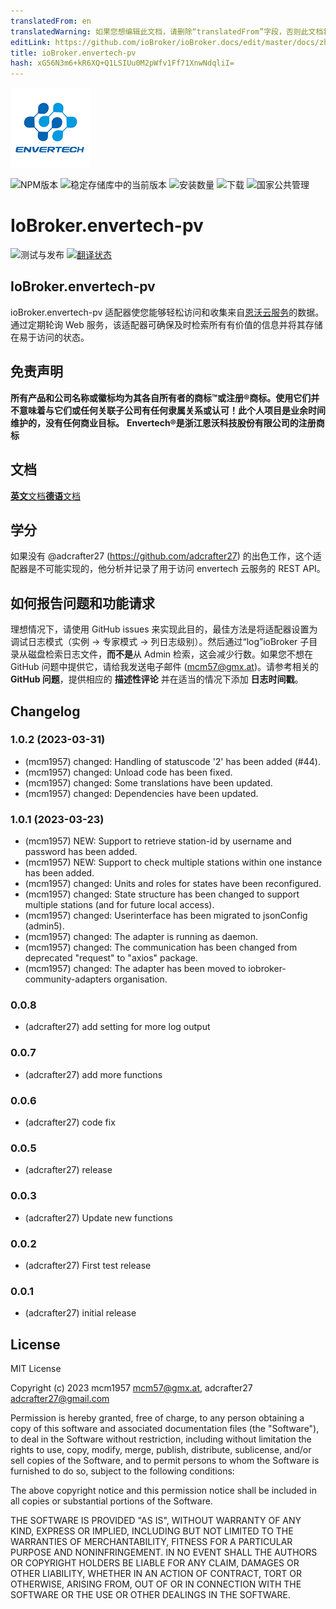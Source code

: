 ```yaml
---
translatedFrom: en
translatedWarning: 如果您想编辑此文档，请删除“translatedFrom”字段，否则此文档将再次自动翻译
editLink: https://github.com/ioBroker/ioBroker.docs/edit/master/docs/zh-cn/adapterref/iobroker.envertech-pv/README.md
title: ioBroker.envertech-pv
hash: xG56N3m6+kR6XQ+Q1LSIUu0M2pWfv1Ff71XnwNdqliI=
---
```

![标识](../../../en/adapterref/iobroker.envertech-pv/admin/envertech-pv.png)

![NPM版本](https://img.shields.io/npm/v/iobroker.envertech-pv.svg)
![稳定存储库中的当前版本](https://iobroker.live/badges/envertech-pv-stable.svg)
![安装数量](https://iobroker.live/badges/envertech-pv-installed.svg)
![下载](https://img.shields.io/npm/dm/iobroker.envertech-pv.svg)
![国家公共管理](https://nodei.co/npm/iobroker.envertech-pv.png?downloads=true)

# IoBroker.envertech-pv
![测试与发布](https://github.com/iobroker-community-adapters/ioBroker.envertech-pv/workflows/Test%20and%20Release/badge.svg) [![翻译状态](https://weblate.iobroker.net/widgets/adapters/-/envertech-pv/svg-badge.svg)](https://weblate.iobroker.net/engage/adapters/?utm_source=widget)

<!-- **此适配器使用 Sentry 库自动向开发人员报告异常和代码错误。** 有关更多详细信息以及如何禁用错误报告的信息，请参阅[Sentry 插件文档](https://github.com/ioBroker/plugin-sentry#plugin-sentry)!从 js-controller 3.0 开始使用 Sentry 报告。
-->

## IoBroker.envertech-pv
ioBroker.envertech-pv 适配器使您能够轻松访问和收集来自[恩沃云服务](www.envertecportal.com)的数据。通过定期轮询 Web 服务，该适配器可确保及时检索所有有价值的信息并将其存储在易于访问的状态。

## 免责声明
**所有产品和公司名称或徽标均为其各自所有者的商标™或注册®商标。使用它们并不意味着与它们或任何关联子公司有任何隶属关系或认可！此个人项目是业余时间维护的，没有任何商业目标。** **Envertech®是浙江恩沃科技股份有限公司的注册商标**

## 文档
[**英文**文档](docs/en/envertech.md)[**德语**文档](docs/de/envertech.md)

## 学分
如果没有 @adcrafter27 (https://github.com/adcrafter27) 的出色工作，这个适配器是不可能实现的，他分析并记录了用于访问 envertech 云服务的 REST API。

## 如何报告问题和功能请求
理想情况下，请使用 GitHub issues 来实现此目的，最佳方法是将适配器设置为调试日志模式（实例 -> 专家模式 -> 列日志级别）。然后通过“log”ioBroker 子目录从磁盘检索日志文件，**而不是**从 Admin 检索，这会减少行数。如果您不想在 GitHub 问题中提供它，请给我发送电子邮件 (mcm57@gmx.at)。请参考相关的 **GitHub 问题**，提供相应的 **描述性评论** 并在适当的情况下添加 **日志时间戳**。

## Changelog

<!--
    Placeholder for the next version (at the beginning of the line):
    ### **WORK IN PROGRESS**
-->
### 1.0.2 (2023-03-31)

-   (mcm1957) changed: Handling of statuscode '2' has been added (#44).
-   (mcm1957) changed: Unload code has been fixed.
-   (mcm1957) changed: Some translations have been updated.
-   (mcm1957) changed: Dependencies have been updated.

### 1.0.1 (2023-03-23)

-   (mcm1957) NEW: Support to retrieve station-id by username and password has been added.
-   (mcm1957) NEW: Support to check multiple stations within one instance has been added.
-   (mcm1957) changed: Units and roles for states have been reconfigured.
-   (mcm1957) changed: State structure has been changed to support multiple stations (and for future local access).
-   (mcm1957) changed: Userinterface has been migrated to jsonConfig (admin5).
-   (mcm1957) changed: The adapter is running as daemon.
-   (mcm1957) changed: The communication has been changed from deprecated "request" to "axios" package.
-   (mcm1957) changed: The adapter has been moved to iobroker-community-adapters organisation.

### 0.0.8

-   (adcrafter27) add setting for more log output

### 0.0.7

-   (adcrafter27) add more functions

### 0.0.6

-   (adcrafter27) code fix

### 0.0.5

-   (adcrafter27) release

### 0.0.3

-   (adcrafter27) Update new functions

### 0.0.2

-   (adcrafter27) First test release

### 0.0.1

-   (adcrafter27) initial release

## License

MIT License

Copyright (c) 2023 mcm1957 <mcm57@gmx.at>, adcrafter27 <adcrafter27@gmail.com>

Permission is hereby granted, free of charge, to any person obtaining a copy
of this software and associated documentation files (the "Software"), to deal
in the Software without restriction, including without limitation the rights
to use, copy, modify, merge, publish, distribute, sublicense, and/or sell
copies of the Software, and to permit persons to whom the Software is
furnished to do so, subject to the following conditions:

The above copyright notice and this permission notice shall be included in all
copies or substantial portions of the Software.

THE SOFTWARE IS PROVIDED "AS IS", WITHOUT WARRANTY OF ANY KIND, EXPRESS OR
IMPLIED, INCLUDING BUT NOT LIMITED TO THE WARRANTIES OF MERCHANTABILITY,
FITNESS FOR A PARTICULAR PURPOSE AND NONINFRINGEMENT. IN NO EVENT SHALL THE
AUTHORS OR COPYRIGHT HOLDERS BE LIABLE FOR ANY CLAIM, DAMAGES OR OTHER
LIABILITY, WHETHER IN AN ACTION OF CONTRACT, TORT OR OTHERWISE, ARISING FROM,
OUT OF OR IN CONNECTION WITH THE SOFTWARE OR THE USE OR OTHER DEALINGS IN THE
SOFTWARE.